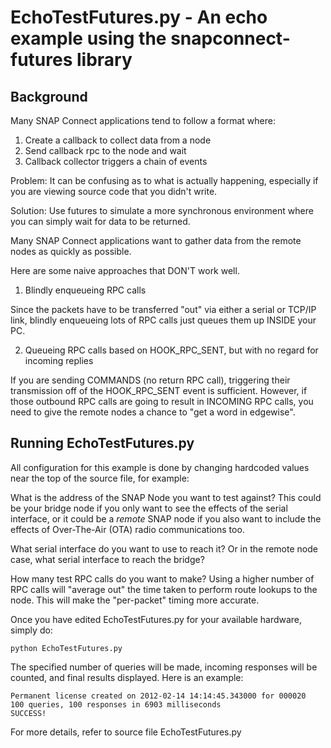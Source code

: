 
# EchoTestFutures.py - An echo example using the snapconnect-futures library

## Background


Many SNAP Connect applications tend to follow a format where:
1. Create a callback to collect data from a node
2. Send callback rpc to the node and wait
3. Callback collector triggers a chain of events

Problem: It can be confusing as to what is actually happening, especially if you are
viewing source code that you didn't write.

Solution: Use futures to simulate a more synchronous environment where you can simply
wait for data to be returned.

Many SNAP Connect applications want to gather data from the remote nodes as quickly
as possible.

Here are some naive approaches that DON'T work well.

1) Blindly enqueueing RPC calls

Since the packets have to be transferred "out" via either a serial or TCP/IP link,
blindly enqueueing lots of RPC calls just queues them up INSIDE your PC.

2) Queueing RPC calls based on HOOK_RPC_SENT, but with no regard for incoming replies

If you are sending COMMANDS (no return RPC call), triggering their transmission off
of the HOOK_RPC_SENT event is sufficient. However, if those outbound RPC calls are
going to result in INCOMING RPC calls, you need to give the remote nodes a chance to 
"get a word in edgewise".

## Running EchoTestFutures.py

All configuration for this example is done by changing hardcoded values near the top
of the source file, for example:
 
What is the address of the SNAP Node you want to test against?
    This could be your bridge node if you only want to see the effects of the
    serial interface, or it could be a *remote* SNAP node if you also want to
    include the effects of Over-The-Air (OTA) radio communications too.

What serial interface do you want to use to reach it?
    Or in the remote node case, what serial interface to reach the bridge?

How many test RPC calls do you want to make?
    Using a higher number of RPC calls will "average out" the time taken to 
    perform route lookups to the node. This will make the "per-packet"
    timing more accurate.
    
Once you have edited EchoTestFutures.py for your available hardware, simply do:

`python EchoTestFutures.py`

The specified number of queries will be made, incoming responses will be counted,
and final results displayed. Here is an example:

    Permanent license created on 2012-02-14 14:14:45.343000 for 000020
    100 queries, 100 responses in 6903 milliseconds
    SUCCESS!

For more details, refer to source file EchoTestFutures.py
